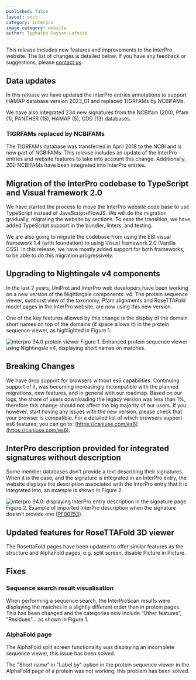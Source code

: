 ```yaml
---
published: false
layout: post
category: interpro
image_category: website
author: Typhaine Paysan-Lafosse
---
```

This release includes new features and improvements to the InterPro website. The list of changes is detailed below. If you have any feedback or suggestions, please [contact us](https://www.ebi.ac.uk/support/interpro).

## Data updates
In this release we have updated the InterPro entries annotations to support HAMAP database version 2023_01 and replaced TIGRFAMs by NCBIFAMs. 

We have also integrated 234 new signatures from the NCBIfam (200), Pfam (1), PANTHER (15), HAMAP (5), CDD (13) databases.

### TIGRFAMs replaced by NCBIFAMs
The TIGRFAMs database was transferred in April 2018 to the NCBI and is now part of NCBIFAMs. This release includes an update of the InterPro entries and website features to take into account this change. Additionally, 200 NCBIFAMs have been integrated into InterPro entries.

## Migration of the InterPro codebase to TypeScript and Visual framework 2.0
We have started the process to move the InterPro website code base to use TypeScript instead of JavaScript+FlowJS. We will do the migration gradually, migrating the website by sections. To ease the transition, we have added TypeScript support in the bundler, linters, and testing. 

We are also going to migrate the codebase from using the EBI visual framework 1.4 (with foundation) to using Visual framework 2.0 (Vanilla CSS). In this release, we have mostly added support for both frameworks, to be able to do this migration progressively.

## Upgrading to Nightingale v4 components
In the last 2 years, UniProt and InterPro web developers have been working on a new version of the Nightingale components: v4. The protein sequence viewer, sunburst view of the taxonomy, Pfam alignments and RoseTTAFold model pages in the InterPro website, are now using this new version. 

One of the key features allowed by this change is the display of the domain short names on top of the domains (if space allows it) in the protein sequence viewer, as highlighted in Figure 1.

![interpro 94.0 protein viewer]({{site.baseurl}}/assets/media/images/posts/interpro_94_protein_viewer.png)
Figure 1. Enhanced protein sequence viewer using Nightingale v4, displaying short names on matches.

## Breaking Changes
We have drop support for browsers without es6 capabilities. Continuing support of it, was becoming increasingly incompatible with the planned migrations, new features, and in general with our roadmap. Based on our logs, the share of users downloading the legacy version was less than 1%, therefore this change should not affect the big majority of our users. If you however, start having any issues with the new version, please check that your browser is compatible. For a detailed list of which browsers support es6 features, you can go to: [https://caniuse.com/es6](https://caniuse.com/es6).

## InterPro description provided for integrated signatures without description
Some member databases don’t provide a text describing their signatures. When it is the case, and the signature is integrated in an InterPro entry, the website displays the description associated with the InterPro entry that it is integrated into, an example is shown in Figure 2.

![interpro 94.0: displaying InterPro entry description in the signature page]({{site.baseurl}}/assets/media/images/posts/interpro_94_interpro_desc_in_sign.png)
Figure 2. Example of imported InterPro description when the signature doesn’t provide one ([PF00753](https://www.ebi.ac.uk/interpro/entry/pfam/PF00753/)).

## Updated features for RoseTTAFold 3D viewer
The RosettaFold pages have been updated to offer similar features as the structure and AlphaFold pages, e.g. split screen, disable Picture in Picture.

## Fixes
### Sequence search result visualisation
When performing a sequence search, the InterProScan results were displaying the matches in a slightly different order than in protein pages. This has been changed and the categories now include “Other features”, “Residues”... as shown in Figure 1.

### AlphaFold page
The AlphaFold split screen functionality was displaying an incomplete sequence viewer, this issue has been solved.

The "Short name" in "Label by" option in the protein sequence viewer in the AlphaFold page of a protein was not working, this problem has been solved.


